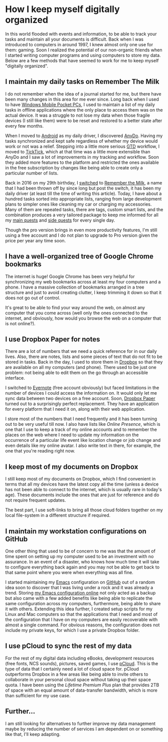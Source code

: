 # How I keep myself digitally organized

In this world flooded with events and information, to be able to track your tasks and maintain all your documents is difficult. Back when I was introduced to computers in around 1997, I knew almost only one use for them: gaming. Soon I realized the potential of our non-organic friends when I started writing computer programs and using computers to store my data. Below are a few methods that have seemed to work for me to keep myself "digitally organized".

## I maintain my daily tasks on Remember The Milk

I do not remember when the idea of a journal started for me, but there have been many changes in this area for me ever since. Long back when I used to have [Windows Mobile Pocket PCs](https://en.wikipedia.org/wiki/Pocket_PC), I used to maintain a list of my daily tasks in offline applications where the only place to access them was on the actual device. It was a struggle to not lose my data when those fragile devices (I still like them) were to be reset and restored to a better state after every few months.

When I moved to [Android](https://en.wikipedia.org/wiki/Android_(operating_system)) as my daily driver, I discovered [AnyDo](https://www.any.do). Having my tasks synchronized and kept safe regardless of whether my device would work or not was a relief.
Stepping into a little more serious [GTD](https://en.wikipedia.org/wiki/Getting_Things_Done) workflow, I moved to [TickTick](https://ticktick.com), which at that time was a little more extensible than AnyDo and I saw a lot of improvements in my tracking and workflow. Soon they added more features to the platform and restricted the ones available in the free subscription by changes like being able to create only a particular number of lists.

Back in 2016 on my 29th birthday, I [switched](../_page_20161204_Moving-away-from-TickTick) to [Remember the Milk](https://rememberthemilk.com), a name that I had been thrown off by since long but post the switch, it has been my daily driver (at least till the time of writing this article). Today, I have about a hundred tasks sorted into appropriate lists, ranging from large development plans to simpler ones like cleaning my car or charging my accessories. Many of them are repeated tasks, there are tags, custom smart lists, and the combination produces a very tailored package to keep me informed for all my [main quests](https://en.wikipedia.org/wiki/Quest_(gaming)) and [side quests](https://en.wiktionary.org/wiki/sidequest) for every single day.

Though the pro version brings in even more productivity features, I'm still using a free account and I do not plan to upgrade to Pro version given the price per year any time soon.

## I have a well-organized tree of Google Chrome bookmarks

The internet is huge! Google Chrome has been very helpful for synchronizing my web bookmarks across at least my four computers and a phone. I have a massive collection of bookmarks arranged in a tree structure and just to avoid creating clutter, I keep trimming it down so that it does not go out of control.

It's great to be able to find your way around the web, on almost any computer that you come across (well only the ones connected to the internet, and obviously, how would you browse the web on a computer that is not online?).

## I use Dropbox Paper for notes

There are a lot of numbers that we need a quick reference for in our daily lives. Also, there are notes, lists and some pieces of text that do not fit to be stored in tasks. Back in the day, I used to store them in [Dropbox](https://dropbox.com) so that they are available on all my computers (and phone). There used to be just one problem: not being able to edit them on the go through an accessible interface.

I switched to [Evernote](https://evernote.com) (free account obviously) but faced limitations in the number of devices I could access the information on. It would only let me sync data between two devices on a free account. Soon, [Dropbox Paper](https://paper.dropbox.com) turned out to a surprisingly perfect replacement. They have an application for every platform that I need it on, along with their web application.

I store most of the numbers that I need frequently and it has been turning out to be very useful till now. I also have lists like *Online Presence*, which is one that I use to keep a track of my online accounts and to remember the places on the web where I need to update my information on the occurrence of a particular life event like location change or job change and even details like my online avatar. I also write text in there, for example, the one that you're reading right now.

## I keep most of my documents on Dropbox

I still keep most of my documents on Dropbox, which I find convenient in terms that all my devices have the latest copy all the time (unless a device has not been able to connect to the internet, which is usually rare in today's age). These documents include the ones that are just for reference and do not require frequent updates.

The best part, I use soft-links to bring all those cloud folders together on my local file-system in a different structure if required.

## I maintain my workstation configurations on GitHub

One other thing that used to be of concern to me was that the amount of time spent on setting up my computer used to be an investment with no assurance. In an event of a disaster, who knows how much time it will take to configure everything back again and you may not be able to get back to that same point where you were when everything was all fine.

I started maintaining my [Emacs](https://www.gnu.org/software/emacs) configuration on [GitHub](https://github.com) out of a random idea soon to discover that I was living under a rock and it was already a trend. Storing [my Emacs configuration online](https://github.com/myTerminal/dotfiles/tree/master/.emacs.d) not only acted as a backup but also came with a few added benefits like being able to replicate the same configuration across my computers, furthermore, being able to share it with others.
Extending this idea further, I created setup scripts for my Linux and Mac computers so that the applications that I need and most of the configuration that I have on my computers are easily recoverable with almost a single command. For obvious reasons, the configuration does not include my private keys, for which I use a private Dropbox folder.

## I use pCloud to sync the rest of my data

For the rest of my digital data including eBooks, development resources (free fonts, NCS sounds), pictures, saved games, I use [pCloud](https://www.pcloud.com). This is the type of data that I certainly need a lot of cloud space for. pCloud outperforms Dropbox in a few areas like being able to invite others to collaborate in your personal cloud space without taking up their space quota. I have been using the *Lifetime Premium Plus* plan that provides 2TB of space with an equal amount of data-transfer bandwidth, which is more than sufficient for my use case.

## Further...

I am still looking for alternatives to further improve my data management maybe by reducing the number of services I am dependent on or something like that, I'll keep adapting.
